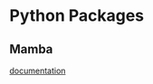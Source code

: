 # Python Packages

## Mamba
[documentation](https://mamba.readthedocs.io/en/latest/installation.html#mamba>)
